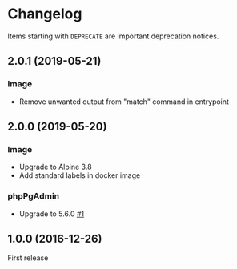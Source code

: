 # Changelog

Items starting with `DEPRECATE` are important deprecation notices.

## 2.0.1 (2019-05-21)

### Image

+ Remove unwanted output from "match" command in entrypoint

## 2.0.0 (2019-05-20)

### Image

+ Upgrade to Alpine 3.8
+ Add standard labels in docker image

### phpPgAdmin

* Upgrade to 5.6.0 [#1](https://github.com/Turgon37/docker-glpi/issues/1)

## 1.0.0 (2016-12-26)

First release
